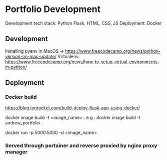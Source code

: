 # Portfolio Development 

Development tech stack: Python Flask, HTML, CSS, JS
Deployment: Docker 

## Development 

Installing pyenv in MacOS -> https://www.freecodecamp.org/news/python-version-on-mac-update/
Virtualenv: https://www.freecodecamp.org/news/how-to-setup-virtual-environments-in-python/


## Deployment 

### Docker build 
https://blog.logrocket.com/build-deploy-flask-app-using-docker/

docker image build -t <image_name> .
e.g : docker image build -t andrew_portfolio .

docker run -p 5000:5000 -d <image_name>

### Served through portainer and reverse proxied by nginx proxy manager 
